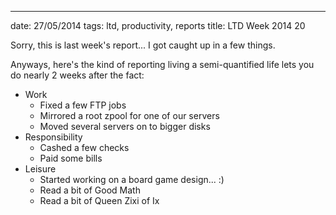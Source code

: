 ---
date: 27/05/2014
tags: ltd, productivity, reports
title: LTD Week 2014 20

Sorry, this is last week's report...  I got caught up in a few things.

Anyways, here's the kind of reporting living a semi-quantified life lets you do nearly 2 weeks after the fact:

  - Work
    - Fixed a few FTP jobs
    - Mirrored a root zpool for one of our servers
    - Moved several servers on to bigger disks
  - Responsibility
    - Cashed a few checks
    - Paid some bills
  - Leisure
    - Started working on a board game design... :)
    - Read a bit of Good Math
    - Read a bit of Queen Zixi of Ix

